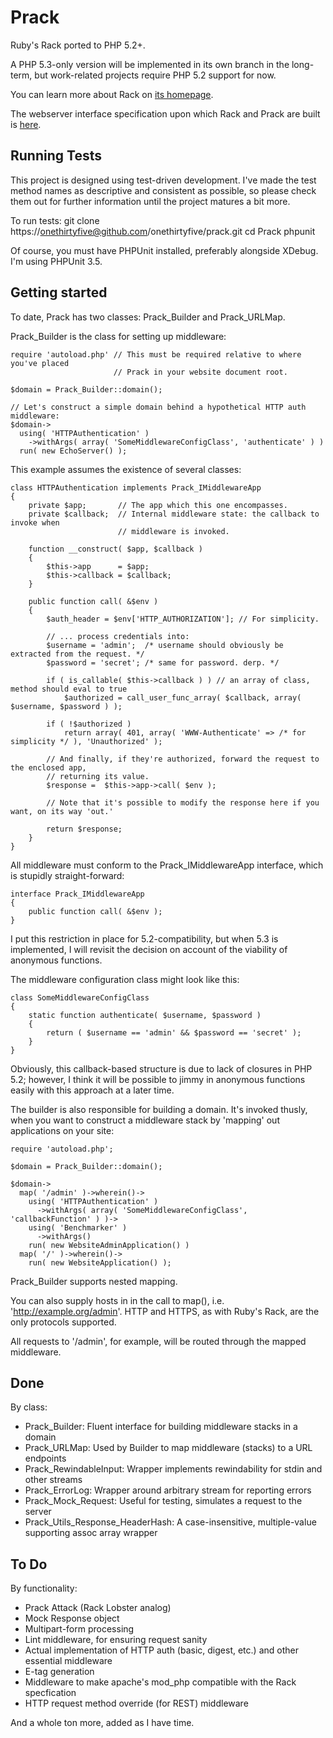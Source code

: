 Prack
=====

Ruby's Rack ported to PHP 5.2+.

A PHP 5.3-only version will be implemented in its own branch in the long-term,
but work-related projects require PHP 5.2 support for now.

You can learn more about Rack on [its homepage](http://rack.rubyforge.org/ "Rack Homepage").

The webserver interface specification upon which Rack and Prack are built is 
[here](http://rack.rubyforge.org/doc/SPEC.html "Web Server Interface Specification").


Running Tests
-------------

This project is designed using test-driven development. I've made the test
method names as descriptive and consistent as possible, so please check them
out for further information until the project matures a bit more.

To run tests:
	git clone https://onethirtyfive@github.com/onethirtyfive/prack.git
	cd Prack
	phpunit

Of course, you must have PHPUnit installed, preferably alongside XDebug. I'm using
PHPUnit 3.5.


Getting started
---------------

To date, Prack has two classes: Prack_Builder and Prack_URLMap.

Prack_Builder is the class for setting up middleware:

	require 'autoload.php' // This must be required relative to where you've placed
	                       // Prack in your website document root.
	
	$domain = Prack_Builder::domain();
	
	// Let's construct a simple domain behind a hypothetical HTTP auth middleware:
	$domain->
	  using( 'HTTPAuthentication' )
	    ->withArgs( array( 'SomeMiddlewareConfigClass', 'authenticate' ) )
	  run( new EchoServer() );

This example assumes the existence of several classes:

	class HTTPAuthentication implements Prack_IMiddlewareApp
	{
		private $app;       // The app which this one encompasses.
		private $callback;  // Internal middleware state: the callback to invoke when
		                    // middleware is invoked.
		
		function __construct( $app, $callback )
		{
			$this->app      = $app;
			$this->callback = $callback;
		}
		
		public function call( &$env )
		{
			$auth_header = $env['HTTP_AUTHORIZATION']; // For simplicity.
			
			// ... process credentials into:
			$username = 'admin';  /* username should obviously be extracted from the request. */
			$password = 'secret'; /* same for password. derp. */
			
			if ( is_callable( $this->callback ) ) // an array of class, method should eval to true
				$authorized = call_user_func_array( $callback, array( $username, $password ) );
				
			if ( !$authorized )
				return array( 401, array( 'WWW-Authenticate' => /* for simplicity */ ), 'Unauthorized' );
			
			// And finally, if they're authorized, forward the request to the enclosed app,
			// returning its value.
			$response =  $this->app->call( $env );
			
			// Note that it's possible to modify the response here if you want, on its way 'out.'
			
			return $response;
		}
	}

All middleware must conform to the Prack_IMiddlewareApp interface, which is stupidly
straight-forward:

	interface Prack_IMiddlewareApp
	{
		public function call( &$env );
	}

I put this restriction in place for 5.2-compatibility, but when 5.3 is implemented,
I will revisit the decision on account of the viability of anonymous functions.

The middleware configuration class might look like this:

	class SomeMiddlewareConfigClass
	{
		static function authenticate( $username, $password )
		{
			return ( $username == 'admin' && $password == 'secret' );
		}
	}

Obviously, this callback-based structure is due to lack of closures in PHP 5.2; however,
I think it will be possible to jimmy in anonymous functions easily with this approach
at a later time.

The builder is also responsible for building a domain. It's invoked thusly, when you
want to construct a middleware stack by 'mapping' out applications on your site:

	require 'autoload.php';
	
	$domain = Prack_Builder::domain();
	
	$domain->
	  map( '/admin' )->wherein()->
	    using( 'HTTPAuthentication' )
	      ->withArgs( array( 'SomeMiddlewareConfigClass', 'callbackFunction' ) )->
	    using( 'Benchmarker' )
	      ->withArgs()
	    run( new WebsiteAdminApplication() )
	  map( '/' )->wherein()->
	    run( new WebsiteApplication() );

Prack_Builder supports nested mapping.

You can also supply hosts in in the call to map(), i.e. 'http://example.org/admin'.
HTTP and HTTPS, as with Ruby's Rack, are the only protocols supported.

All requests to '/admin', for example, will be routed through the mapped middleware.

Done
----

By class:

* Prack_Builder: Fluent interface for building middleware stacks in a domain
* Prack_URLMap: Used by Builder to map middleware (stacks) to a URL endpoints
* Prack_RewindableInput: Wrapper implements rewindability for stdin and other streams
* Prack_ErrorLog: Wrapper around arbitrary stream for reporting errors
* Prack\_Mock_Request: Useful for testing, simulates a request to the server
* Prack\_Utils\_Response\_HeaderHash: A case-insensitive, multiple-value supporting assoc array wrapper

To Do
-----

By functionality:

* Prack Attack (Rack Lobster analog)
* Mock Response object
* Multipart-form processing
* Lint middleware, for ensuring request sanity
* Actual implementation of HTTP auth (basic, digest, etc.) and other essential middleware
* E-tag generation
* Middleware to make apache's mod_php compatible with the Rack specfication
* HTTP request method override (for REST) middleware

And a whole ton more, added as I have time.

